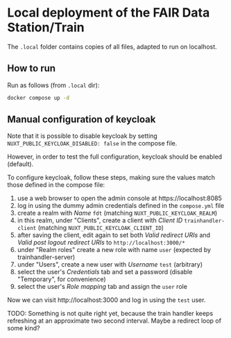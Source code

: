 # Local deployment of the FAIR Data Station/Train

The `.local` folder contains copies of all files, adapted to run on localhost.

## How to run

Run as follows (from `.local` dir):

```bash
docker compose up -d
```

## Manual configuration of keycloak

Note that it is possible to disable keycloak by setting `NUXT_PUBLIC_KEYCLOAK_DISABLED: false` in the compose file.

However, in order to test the full configuration, keycloak should be enabled (default).

To configure keycloak, follow these steps, making sure the values match those defined in the compose file:

1. use a web browser to open the admin console at https://localhost:8085
2. log in using the dummy admin credentials defined in the `compose.yml` file
3. create a realm with *Name* `fdt` (matching `NUXT_PUBLIC_KEYCLOAK_REALM`)
4. in this realm, under "Clients", create a client with *Client ID* `trainhandler-client` (matching `NUXT_PUBLIC_KEYCLOAK_CLIENT_ID`)
5. after saving the client, edit again to set both *Valid redirect URIs* and *Valid post logout redirect URIs* to `http://localhost:3000/*`
6. under "Realm roles" create a new role with name `user` (expected by trainhandler-server)
7. under "Users", create a new user with *Username* `test` (arbitrary)
8. select the user's *Credentials* tab and set a password (disable "Temporary", for convenience)
9. select the user's *Role mapping* tab and assign the `user` role

Now we can visit http://localhost:3000 and log in using the `test` user.

TODO: Something is not quite right yet, because the train handler keeps refreshing at an approximate two second interval.
Maybe a redirect loop of some kind? 
